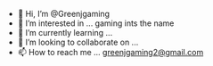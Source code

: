 - 👋 Hi, I’m @Greenjgaming
- 👀 I’m interested in ... gaming ints the name 
- 🌱 I’m currently learning ...
- 💞️ I’m looking to collaborate on ...
- 📫 How to reach me ... greenjgaming2@gmail.com

<!---
Greenjgaming/Greenjgaming is a ✨ special ✨ repository because its `README.md` (this file) appears on your GitHub profile.
You can click the Preview link to take a look at your changes.
--->
